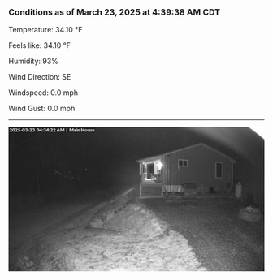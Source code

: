 ### Conditions as of March 23, 2025 at 4:39:38 AM CDT 

Temperature: 34.10 &deg;F

Feels like: 34.10 &deg;F

Humidity: 93%

Wind Direction: SE

Windspeed: 0.0 mph

Wind Gust: 0.0 mph

---

<img src="./images/latest.jpeg"/>


